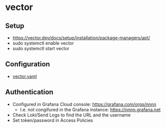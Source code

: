 # vector

## Setup
* https://vector.dev/docs/setup/installation/package-managers/apt/
* sudo systemctl enable vector
* sudo systemctl start vector

## Configuration
* [vector.yaml
](https://github.com/ariniemi/vector/blob/main/vector.yaml)

## Authentication
* Configured in Grafana Cloud console: https://grafana.com/orgs/nnnn
  * I.e. not congifured in the Grafana instance: https://nnnn.grafana.net 
* Check Loki/Send Logs to find the URL and the username
* Set token/password in Access Policies
